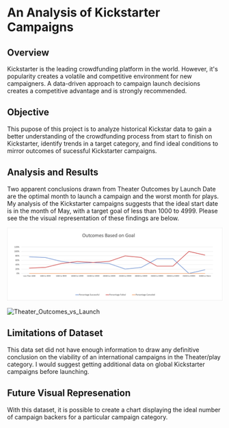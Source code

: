 # An Analysis of Kickstarter Campaigns

## Overview

Kickstarter is the leading crowdfunding platform in the world. However, it's popularity creates a volatile and competitive environment for new campaigners. A data-driven approach to campaign launch decisions creates a competitive advantage and is strongly recommended.

## Objective 

This pupose of this project is to analyze historical Kickstar data to gain a better understanding of the crowdfunding process from start to finish on Kickstarter, identify trends in a target category, and find ideal conditions to mirror outcomes of sucessful Kickstarter campaigns. 

## Analysis and Results

Two apparent conclusions drawn from Theater Outcomes by Launch Date are the optimal month to launch a campaign and the worst month for plays. My analysis of the Kickstarter campaigns suggests that the ideal start date is in the month of May, with a target goal of less than 1000 to 4999. Please see the the visual representation of these findings are below. 


![image](resource/Outcomes%20Based%20on%20Goal.png)


![Theater_Outcomes_vs_Launch](https://user-images.githubusercontent.com/32003116/174203950-d387538a-9d03-4d3d-976a-b88ddfdc26ab.png)


## Limitations of Dataset  

This data set did not have enough information to draw any definitive conclusion on the viability of an international campaigns in the Theater/play category. I would suggest getting additional data on global Kickstarter campaigns before launching. 

## Future Visual Represenation  

With this dataset, it is possible to create a chart displaying the ideal number of campaign backers for a particular campaign category. 
